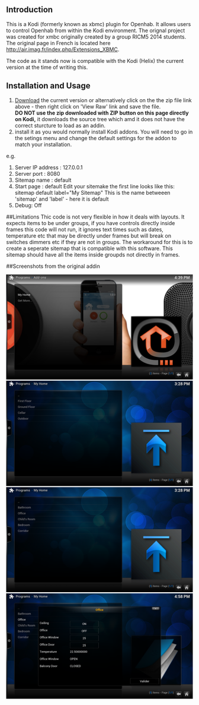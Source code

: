 ## Introduction
This is a Kodi (formerly known as xbmc) plugin for Openhab.  It allows users to control Openhab from within the Kodi environment.  The orignal project was created for xmbc originally created by a group RICM5 2014 students. The original page in French is located here http://air.imag.fr/index.php/Extensions_XBMC.

The code as it stands now is compatible with the Kodi (Helix) the current version at the time of writing this.

## Installation and Usage
1. [Download](https://raw.githubusercontent.com/enishoca/openhab-kodi/master/openHab-Kodi.1.0.2.zip) the current version or alternatively click on the the zip file link above - then right click on 'View Raw' link and save the file.  
**DO NOT use the zip downloaded with ZIP button on this page directly on Kodi,** it downloads the source tree which amd it does not have the correct sturcture to load as an addin.
2. install it as you would normally install Kodi addons. You will need to go in the setings menu and change the default settings for the addon to match your installation.

e.g.

1. Server IP address : 127.0.0.1
1. Server port : 8080 
1. Sitemap name : default
1. Start page : default
   Edit your sitemake the first line looks like this:
    sitemap default label="My Sitemap"
  This is the name betweeen 'sitemap' and 'label' - here it is default
1. Debug: Off 


##Limitations
Thic code is not very flexible in how it deals with layouts.  It expects items to be under groups, if you have controls directly inside frames this code will not run, it ignores text times such as dates, temperature etc that may be directly under frames but will break on switches dimmers etc if they are not in groups.  The workaround for this is to create a seperate sitemap that is compatible with this software.  This sitemap should have all the items inside groupds not directly in frames.   

##Screenshots from the original addin

[![Add-on Home](images/Screenshot_xbmcOpenhab_1.png)](images/Screenshot_xbmcOpenhab_1.png)
[![View Floors](images/Screenshot_xbmcOpenhab_2.png)](images/Screenshot_xbmcOpenhab_2.png)
[![View rooms](images/Screenshot_xbmcOpenhab_3.png)](images/Screenshot_xbmcOpenhab_3.png)
[![Details parts](images/Screenshot_xbmcOpenhab_4.png)](images/Screenshot_xbmcOpenhab_4.png)

